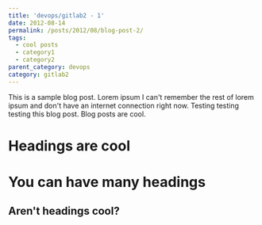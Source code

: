 ```yaml
---
title: 'devops/gitlab2 - 1'
date: 2012-08-14
permalink: /posts/2012/08/blog-post-2/
tags:
  - cool posts
  - category1
  - category2
parent_category: devops
category: gitlab2
---
```


This is a sample blog post. Lorem ipsum I can't remember the rest of lorem ipsum and don't have an internet connection right now. Testing testing testing this blog post. Blog posts are cool.

Headings are cool
======

You can have many headings
======

Aren't headings cool?
------